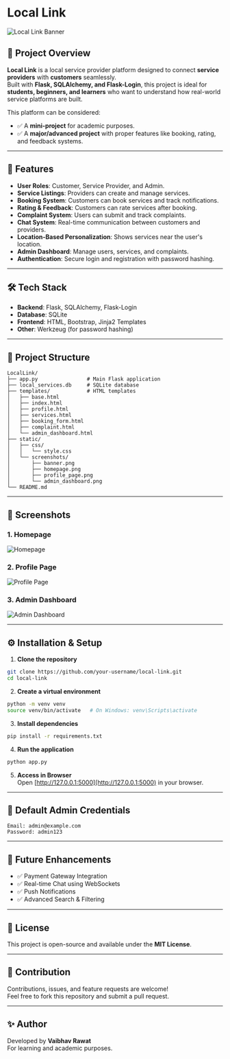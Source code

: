 # Local Link

![Local Link Banner](screenshots/banner.png)

## 📌 Project Overview
**Local Link** is a local service provider platform designed to connect **service providers** with **customers** seamlessly.  
Built with **Flask, SQLAlchemy, and Flask-Login**, this project is ideal for **students, beginners, and learners** who want to understand how real-world service platforms are built.

This platform can be considered:
- ✅ A **mini-project** for academic purposes.
- ✅ A **major/advanced project** with proper features like booking, rating, and feedback systems.

---

## 🚀 Features
- **User Roles**: Customer, Service Provider, and Admin.
- **Service Listings**: Providers can create and manage services.
- **Booking System**: Customers can book services and track notifications.
- **Rating & Feedback**: Customers can rate services after booking.
- **Complaint System**: Users can submit and track complaints.
- **Chat System**: Real-time communication between customers and providers.
- **Location-Based Personalization**: Shows services near the user's location.
- **Admin Dashboard**: Manage users, services, and complaints.
- **Authentication**: Secure login and registration with password hashing.

---

## 🛠️ Tech Stack
- **Backend**: Flask, SQLAlchemy, Flask-Login
- **Database**: SQLite
- **Frontend**: HTML, Bootstrap, Jinja2 Templates
- **Other**: Werkzeug (for password hashing)

---

## 📂 Project Structure
```
LocalLink/
├── app.py                # Main Flask application
├── local_services.db     # SQLite database
├── templates/            # HTML templates
│   ├── base.html
│   ├── index.html
│   ├── profile.html
│   ├── services.html
│   ├── booking_form.html
│   ├── complaint.html
│   └── admin_dashboard.html
├── static/
│   ├── css/
│   │   └── style.css
│   └── screenshots/
│       ├── banner.png
│       ├── homepage.png
│       ├── profile_page.png
│       └── admin_dashboard.png
└── README.md
```

---

## 📸 Screenshots

### 1. Homepage
![Homepage](screenshots/homepage.png)

### 2. Profile Page
![Profile Page](screenshots/profile_page.png)

### 3. Admin Dashboard
![Admin Dashboard](screenshots/admin_dashboard.png)

---

## ⚙️ Installation & Setup

1. **Clone the repository**  
```bash
git clone https://github.com/your-username/local-link.git
cd local-link
```

2. **Create a virtual environment**  
```bash
python -m venv venv
source venv/bin/activate   # On Windows: venv\Scripts\activate
```

3. **Install dependencies**  
```bash
pip install -r requirements.txt
```

4. **Run the application**  
```bash
python app.py
```

5. **Access in Browser**  
Open [http://127.0.0.1:5000](http://127.0.0.1:5000) in your browser.

---

## 👤 Default Admin Credentials
```
Email: admin@example.com
Password: admin123
```

---

## 🎯 Future Enhancements
- ✅ Payment Gateway Integration  
- ✅ Real-time Chat using WebSockets  
- ✅ Push Notifications  
- ✅ Advanced Search & Filtering  

---

## 📝 License
This project is open-source and available under the **MIT License**.

---

## 🙌 Contribution
Contributions, issues, and feature requests are welcome!  
Feel free to fork this repository and submit a pull request.

---

## ✨ Author
Developed by **Vaibhav Rawat**  
For learning and academic purposes.
